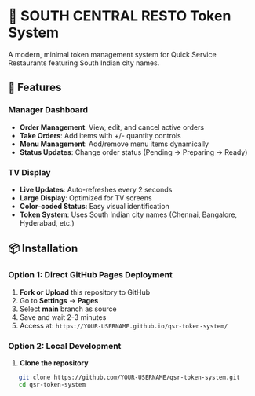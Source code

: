 # 🍛 SOUTH CENTRAL RESTO Token System

A modern, minimal token management system for Quick Service Restaurants featuring South Indian city names.

## 🚀 Features

### Manager Dashboard
- **Order Management**: View, edit, and cancel active orders
- **Take Orders**: Add items with +/- quantity controls
- **Menu Management**: Add/remove menu items dynamically
- **Status Updates**: Change order status (Pending → Preparing → Ready)

### TV Display
- **Live Updates**: Auto-refreshes every 2 seconds
- **Large Display**: Optimized for TV screens
- **Color-coded Status**: Easy visual identification
- **Token System**: Uses South Indian city names (Chennai, Bangalore, Hyderabad, etc.)

## 📦 Installation

### Option 1: Direct GitHub Pages Deployment

1. **Fork or Upload** this repository to GitHub
2. Go to **Settings** → **Pages**
3. Select **main** branch as source
4. Save and wait 2-3 minutes
5. Access at: `https://YOUR-USERNAME.github.io/qsr-token-system/`

### Option 2: Local Development

1. **Clone the repository**
```bash
   git clone https://github.com/YOUR-USERNAME/qsr-token-system.git
   cd qsr-token-system
```